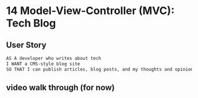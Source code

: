 # 14 Model-View-Controller (MVC): Tech Blog


## User Story

```md
AS A developer who writes about tech
I WANT a CMS-style blog site
SO THAT I can publish articles, blog posts, and my thoughts and opinions
```

## video walk through (for now)
